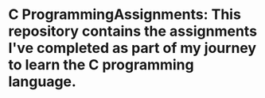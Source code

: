 # C ProgrammingAssignments:  This repository contains the assignments I've completed as part of my journey to learn the C programming language.
